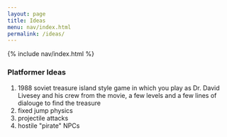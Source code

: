 ```yaml
---
layout: page
title: Ideas
menu: nav/index.html
permalink: /ideas/
---
```

{% include nav/index.html %}


### Platformer Ideas
1. 1988 soviet treasure island style game in which you play as Dr. David Livesey and his crew from the movie, a few levels and a few lines of dialouge to find the treasure
2. fixed jump physics 
3. projectile attacks
4. hostile "pirate" NPCs
